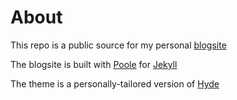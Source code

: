 # About

This repo is a public source for my personal <a href="http://shubhamaher.com" target="_blank">blogsite</a>

The blogsite is built with <a href="http://getpoole.com" target="_blank">Poole</a> for <a href="http://jekyllrb.com" target="_blank">Jekyll</a>

The theme is a personally-tailored version of <a href="https://github.com/poole/hyde" target="_blank">Hyde</a>